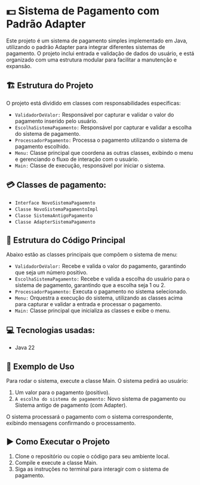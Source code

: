 # 💵 Sistema de Pagamento com Padrão Adapter
Este projeto é um sistema de pagamento simples implementado em Java, utilizando o padrão Adapter para integrar diferentes sistemas de pagamento. O projeto inclui entrada e validação de dados do usuário, e está organizado com uma estrutura modular para facilitar a manutenção e expansão.

## 🏗️ Estrutura do Projeto
O projeto está dividido em classes com responsabilidades específicas:

- ```ValidadorDeValor:``` Responsável por capturar e validar o valor do pagamento inserido pelo usuário.
- ```EscolhaSistemaPagamento:``` Responsável por capturar e validar a escolha do sistema de pagamento.
- ```ProcessadorPagamento:``` Processa o pagamento utilizando o sistema de pagamento escolhido.
- ```Menu:``` Classe principal que coordena as outras classes, exibindo o menu e gerenciando o fluxo de interação com o usuário.
- ```Main:``` Classe de execução, responsável por iniciar o sistema.

## 💳 Classes de pagamento:
- ```Interface NovoSistemaPagaemnto```
- ```Classe NovoSistemaPagamentoImpl```
- ```Classe SistemaAntigoPagamento```
- ```Classe AdapterSistemaPagamento```

## 📜 Estrutura do Código Principal
Abaixo estão as classes principais que compõem o sistema de menu:

- ```ValidadorDeValor:``` Recebe e valida o valor do pagamento, garantindo que seja um número positivo.
- ```EscolhaSistemaPagamento:``` Recebe e valida a escolha do usuário para o sistema de pagamento, garantindo que a escolha seja 1 ou 2.
- ```ProcessadorPagamento:``` Executa o pagamento no sistema selecionado.
- ```Menu:``` Orquestra a execução do sistema, utilizando as classes acima para capturar e validar a entrada e processar o pagamento.
- ```Main:``` Classe principal que inicializa as classes e exibe o menu.

## 💻 Tecnologias usadas:
- Java 22

## 🚀 Exemplo de Uso
Para rodar o sistema, execute a classe Main. O sistema pedirá ao usuário:

1. Um valor para o pagamento (positivo).
2. ```A escolha do sistema de pagamento:``` Novo sistema de pagamento ou Sistema antigo de pagamento (com Adapter).

O sistema processará o pagamento com o sistema correspondente, exibindo mensagens confirmando o processamento.

## ▶️ Como Executar o Projeto
1. Clone o repositório ou copie o código para seu ambiente local.
2. Compile e execute a classe Main.
3. Siga as instruções no terminal para interagir com o sistema de pagamento.
